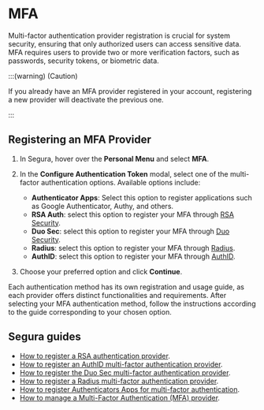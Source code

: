 # MFA

Multi-factor authentication provider registration is crucial for system security, ensuring that only authorized users can access sensitive data. MFA requires users to provide two or more verification factors, such as passwords, security tokens, or biometric data.

:::(warning) (Caution)

If you already have an MFA provider registered in your account, registering a new provider will deactivate the previous one.  

:::

## Registering an MFA Provider

1. In Segura, hover over the **Personal Menu** and select **MFA**.  
     
2. In the **Configure Authentication Token** modal, select one of the multi-factor authentication options. Available options include:  
   - **Authenticator Apps**: Select this option to register applications such as Google Authenticator, Authy, and others.  
   - **RSA Auth**: select this option to register your MFA through [RSA Security](https://www.rsa.com/).  
   - **Duo Sec**: select this option to register your MFA through [Duo Security](https://duo.com/).  
   - **Radius**: select this option to register your MFA through [Radius](/v4/docs/how-to-register-a-radius-multi-factor-authentication-provider).  
   - **AuthID**: select this option to register your MFA through [AuthID](https://authid.ai/).  
3. Choose your preferred option and click **Continue**.

Each authentication method has its own registration and usage guide, as each provider offers distinct functionalities and requirements. After selecting your MFA authentication method, follow the instructions according to the guide corresponding to your chosen option.

## Segura guides

- [How to register a RSA authentication provider](/v4/docs/how-to-register-a-rsa-authentication-provider).
- [How to register an AuthID multi-factor authentication provider](/v4/docs/how-to-register-an-authid-multi-factor-authentication-provider).
- [How to register the Duo Sec multi-factor authentication provider](/v4/docs/how-to-register-the-duo-sec-multi-factor-authentication-provider).
- [How to register a Radius multi-factor authentication provider](/v4/docs/how-to-register-a-radius-multi-factor-authentication-provider).
- [How to register Authenticators Apps for multi-factor authentication](/v4/docs/how-to-register-authenticators-apps-for-multi-factor-authentication).
- [How to manage a Multi-Factor Authentication (MFA) provider](/v4/docs/how-to-add-multi-factor-authentication).